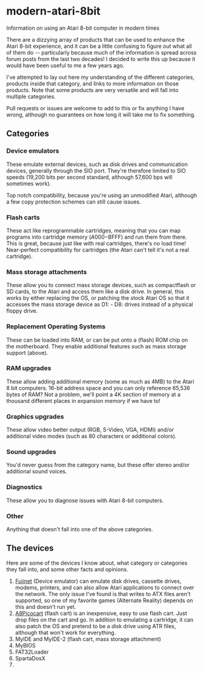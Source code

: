 # modern-atari-8bit
Information on using an Atari 8-bit computer in modern times

There are a dizzying array of products that can be used to enhance the Atari 8-bit experience, and it can be a little confusing to figure out what all of them do -- particularly because much of the information is spread across forum posts from the last two decades!  I decided to write this up because it would have been useful to me a few years ago.

I've attempted to lay out here my understanding of the different categories, products inside that category, and links to more information on those products.  Note that some products are very versatile and will fall into multiple categories. 

Pull requests or issues are welcome to add to this or fix anything I have wrong, although no guarantees on how long it will take me to fix something. 

## Categories

### Device emulators

These emulate external devices, such as disk drives and communication devices, generally through the SIO port.  They're therefore limited to SIO speeds (19,200 bits per second standard, although 57,600 bps will sometimes work).

Top notch compatibility, because you're using an unmodified Atari, although a few copy protection schemes can still cause issues.

### Flash carts

These act like reprogrammable cartridges, meaning that you can map programs into cartridge memory ($A000-$BFFF) and run them from there.  This is great, because just like with real cartridges, there's no load time!  Near-perfect compatibility for cartridges (the Atari can't tell it's not a real cartridge).

### Mass storage attachments

These allow you to connect mass storage devices, such as compactflash or SD cards, to the Atari and access them like a disk drive.  In general, this works by either replacing the OS, or patching the stock Atari OS so that it accesses the mass storage device as D1: - D8: drives instead of a physical floppy drive.


### Replacement Operating Systems

These can be loaded into RAM, or can be put onto a (flash) ROM chip on the motherboard.  They enable additional features such as mass storage support (above).

### RAM upgrades

These allow adding additional memory (some as much as 4MB) to the Atari 8 bit computers.  16-bit address space and you can only reference 65,536 bytes of RAM?  Not a problem, we'll point a 4K section of memory at a thousand different places in expansion memory if we have to!

### Graphics upgrades

These allow video better output (RGB, S-Video, VGA, HDMI) and/or additional video modes (such as 80 characters or additional colors).

### Sound upgrades

You'd never guess from the category name, but these offer stereo and/or additional sound voices.

### Diagnostics

These allow you to diagnose issues with Atari 8-bit computers.

### Other

Anything that doesn't fall into one of the above categories.

## The devices

Here are some of the devices I know about, what category or categories they fall into, and some other facts and opinions.

1. [Fujinet](https://fujinet.online/what-is-fujinet/) (Device emulator) can emulate disk drives, cassette drives, modems, printers, and can also allow Atari applications to connect over the network.  The only issue I've found is that writes to ATX files aren't supported, so one of my favorite games (Alternate Reality) depends on this and doesn't run yet.
1. [A8Picocart](https://github.com/robinhedwards/A8PicoCart) (flash cart) is an inexpensive, easy to use flash cart.  Just drop files on the cart and go.  In addition to emulating a cartridge, it can also patch the OS and pretend to be a disk drive using ATR files, although that won't work for everything.
1. MyIDE and MyIDE-2 (flash cart, mass storage attachment)
1. MyBIOS
1. FAT32Loader 
1. SpartaDosX
1. 

